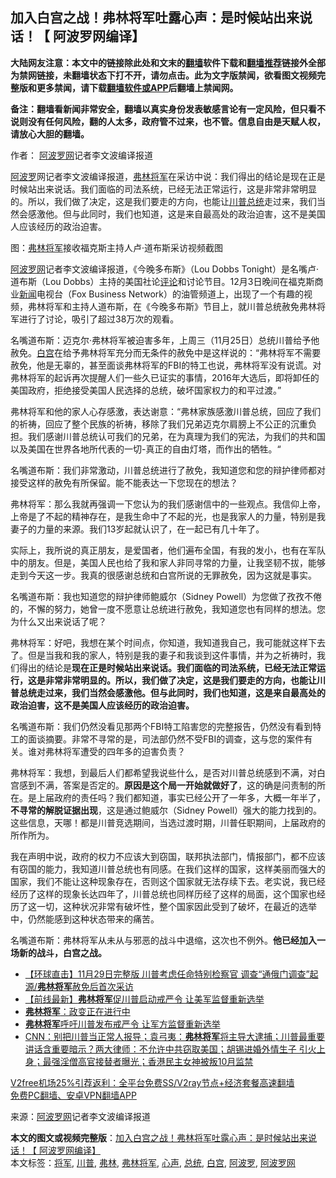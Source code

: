  <h2>加入白宫之战！弗林将军吐露心声：是时候站出来说话！【 阿波罗网编译】</h2> <p class="notice"><b>大陆网友注意：本文中的链接除此处和文末的<a href="https://github.com/bannedbook/fanqiang" >翻墙</a>软件下载和<a href="https://github.com/killgcd/justmysocks/blob/master/README.md">翻墙推荐</a>链接外全部为禁网链接，未翻墙状态下打不开，请勿点击。此为文字版禁闻，欲看图文视频完整版和更多禁闻，请下载<a href="https://github.com/bannedbook/fanqiang">翻墙软件或APP</a>后翻墙上禁闻网。</p><p>备注：翻墙看新闻非常安全，翻墙以真实身份发表敏感言论有一定风险，但只看不说则没有任何风险，翻的人太多，政府管不过来，也不管。信息自由是天赋人权，请放心大胆的翻墙。</b></p>  <div class="entry"> <p>作者： <span class='wp_keywordlink_affiliate'><a href="https://www.aboluowang.com/" title="阿波罗网" target="_blank">阿波罗网</a></span>记者李文波编译报道</p> <p id="summary"><a href="https://www.bannedbook.org/bnews/tag/%E9%98%BF%E6%B3%A2%E7%BD%97/" class="st_tag internal_tag" rel="tag" title="标签 阿波罗 下的日志">阿波罗</a>网记者李文波编译报道，<a href="https://www.bannedbook.org/bnews/tag/%e5%bc%97%e6%9e%97/" class="st_tag internal_tag" rel="tag" title="标签 弗林 下的日志">弗林</a><a href="https://www.bannedbook.org/bnews/tag/%e5%b0%86%e5%86%9b/" class="st_tag internal_tag" rel="tag" title="标签 将军 下的日志">将军</a>在采访中说：我们得出的结论是现在正是时候站出来说话。我们面临的司法系统，已经无法正常运行，这是非常非常明显的。所以，我们做了决定，这是我们要走的方向，也能让<a href="https://www.bannedbook.org/bnews/tag/%e5%b7%9d%e6%99%ae/" class="st_tag internal_tag" rel="tag" title="标签 川普 下的日志">川普</a><a href="https://www.bannedbook.org/bnews/tag/%e6%80%bb%e7%bb%9f/" class="st_tag internal_tag" rel="tag" title="标签 总统 下的日志">总统</a>走过来，我们当然会感激他。但与此同时，我们也知道，这是来自最高处的政治迫害，这不是美国人应该经历的政治迫害。</p> <p id="conimg">图：<a href="https://www.bannedbook.org/bnews/tag/%e5%bc%97%e6%9e%97%e5%b0%86%e5%86%9b/" class="st_tag internal_tag" rel="tag" title="标签 弗林将军 下的日志">弗林将军</a>接收福克斯主持人卢·道布斯采访视频截图</p> <p></p>  <p></p> <p><a href="https://www.bannedbook.org/bnews/tag/%e9%98%bf%e6%b3%a2%e7%bd%97%e7%bd%91/" class="st_tag internal_tag" rel="tag" title="标签 阿波罗网 下的日志">阿波罗网</a>记者李文波编译报道，《今晚多布斯》（Lou Dobbs Tonight）是名嘴卢·道布斯（Lou Dobbs）主持的美国社论<span class='wp_keywordlink_affiliate'><a href="https://www.bannedbook.org/bnews/comments/" title="新闻评论" target="_blank">评论</a></span>和讨论节目。12月3日晚间在福克斯商业<span class='wp_keywordlink_affiliate'><a href="https://www.bannedbook.org/" title="新闻">新闻</a></span>电视台（Fox Business Network）的油管频道上，出现了一个有趣的视频，弗林将军和主持人道布斯，在《今晚多布斯》节目上，就川普总统赦免弗林将军进行了讨论，吸引了超过38万次的观看。</p> <p>名嘴道布斯：迈克尔·弗林将军被迫害多年，上周三（11月25日）总统川普给予他赦免。<a href="https://www.bannedbook.org/bnews/tag/%e7%99%bd%e5%ae%ab/" class="st_tag internal_tag" rel="tag" title="标签 白宫 下的日志">白宫</a>在给予弗林将军充分而无条件的赦免中是这样说的：“弗林将军不需要赦免，他是无辜的，甚至面谈弗林将军的FBI的特工也说，弗林将军没有说谎。对弗林将军的起诉再次提醒人们一些久已证实的事情，2016年大选后，即将卸任的美国政府，拒绝接受美国人民选择的总统，破坏国家权力的和平过渡。”</p> <p>弗林将军和他的家人心存感激，表达谢意：“弗林家族感激川普总统，回应了我们的祈祷，回应了整个民族的祈祷，移除了我们兄弟迈克尔肩膀上不公正的沉重负担。我们感谢川普总统认可我们的兄弟，在为真理为我们的宪法，为我们的共和国以及美国在世界各地所代表的一切-真正的自由灯塔，而作出的牺牲。“</p>  <p>名嘴道布斯：我们非常激动，川普总统进行了赦免，我知道您和您的辩护律师都对接受这样的赦免有所保留。能不能表达一下您现在的想法？</p> <p>弗林将军：那么我就再强调一下您认为的我们感谢信中的一些观点。我信仰上帝，上帝是了不起的精神存在，是我生命中了不起的光，也是我家人的力量，特别是我妻子的力量的来源。我们13岁起就认识了，在一起已有几十年了。</p> <p>实际上，我所说的真正朋友，是爱国者，他们遍布全国，有我的发小，也有在军队中的朋友。但是，美国人民也给了我和家人非同寻常的力量，让我坚韧不拔，能够走到今天这一步。我真的很感谢总统和白宫所说的无罪赦免，因为这就是事实。</p> <p>名嘴道布斯：我也知道您的辩护律师鲍威尔（Sidney Powell）为您做了孜孜不倦的，不懈的努力，她曾一度不愿意让总统进行赦免，我知道您也有同样的想法。您为什么又出来说话了呢？</p>  <p>弗林将军：好吧，我想在某个时间点，你知道，我知道我自己，我可能就这样下去了。但是当我和我的家人，特别是我的妻子和我谈到这件事情，并为之祈祷时，我们得出的结论是<strong>现在正是时候站出来说话。我们面临的司法系统，已经无法正常运行，这是非常非常明显的。所以，我们做了决定，这是我们要走的方向，也能让川普总统走过来，我们当然会感激他。但与此同时，我们也知道，这是来自最高处的政治迫害，这不是美国人应该经历的政治迫害。</strong></p> <p>名嘴道布斯：我们仍然没看见那两个FBI特工陷害您的完整报告，仍然没有看到特工的面谈摘要。非常不寻常的是，司法部仍然不受FBI的调查，这与您的案件有关。谁对弗林将军遭受的四年多的迫害负责？</p> <p>弗林将军：我想，到最后人们都希望我说些什么，是否对川普总统感到不满，对白宫感到不满，答案是否定的。<strong>原因是这个局一开始就做好了</strong>，这的确是问责制的所在。是上届政府的责任吗？我们都知道，事实已经公开了一年多，大概一年半了，<strong>不寻常的解脱证据出现</strong>，这是通过鲍威尔（Sidney Powell）强大的能力找到的。这些信息，天哪！都是川普竞选期间，当选过渡时期，川普任职期间，上届政府的所作所为。</p> <p>我在声明中说，政府的权力不应该大到窃国，联邦执法部门，情报部门，都不应该有窃国的能力，我知道川普总统也有同感。在我们这样的国家，这样美丽而强大的国家，我们不能让这种现象存在，否则这个国家就无法存续下去。老实说，我已经经历了这样的现象长达四年了，川普总统也同样历经了这样的局面，这个国家也经历了这一切，这种状况非常有破坏性，整个国家因此受到了破坏，在最近的选举中，仍然能感到这种状态带来的痛苦。</p>  <p>名嘴道布斯：弗林将军从未从与邪恶的战斗中退缩，这次也不例外。<strong>他已经加入一场新的战斗，白宫之战。</strong></p> <ul class='op-related-articles' title='相关阅读'> <li><a href='https://www.bannedbook.org/bnews/bannedvideo/20201205/1442297.html' target='_blank'>【环球直击】11月29日完整版  川普考虑任命特别检察官 调查“通俄门调查”起源/<b>弗林将军</b>赦免后首次采访</a></li> <li><a href='https://www.bannedbook.org/bnews/bannedvideo/20201204/1442118.html' target='_blank'>【前线最新】<b>弗林将军</b>促川普启动戒严令 让美军监督重新选举</a></li> <li><a href='https://www.bannedbook.org/bnews/bannedvideo/20201204/1442029.html' target='_blank'><b>弗林将军</b>：政变正在进行中</a></li> <li><a href='https://www.bannedbook.org/bnews/comments/20201204/1441608.html' target='_blank'><b>弗林将军</b>呼吁川普发布戒严令 让军方监督重新选举</a></li> <li><a href='https://www.bannedbook.org/bnews/bannedvideo/20201203/1441489.html' target='_blank'>CNN：别把川普当正常人报导；袁弓夷：<b>弗林将军</b>将主导大逮捕；川普最重要讲话含重要暗示？两大律师：不允许中共窃取美国；胡锡进婚外情生子 引火上身；最强淫僧高官接替者曝光；香港民主女神被叛10月监禁</a></li> </ul> <p class="texttj"> <a href="https://github.com/bannedbook/fanqiang/wiki/V2ray%E6%9C%BA%E5%9C%BA" target="_blank">V2free机场25%引荐返利：全平台免费SS/V2ray节点+经济套餐高速翻墙</a><br/> <a href="https://github.com/bannedbook/fanqiang/wiki/%E7%A6%81%E9%97%BB%E7%BD%91%E5%AE%89%E5%8D%93%E7%BF%BB%E5%A2%99%E6%96%B0%E9%97%BBAPP" target="_blank">免费PC翻墙、安卓VPN翻墙APP</a></p><p> 来源：<a href="https://www.aboluowang.com/2020/1205/1530655.html" target="_blank">阿波罗网</a>记者李文波编译报道 </p><a name='sharetosocial'></a>       <div><b>本文的图文或视频完整版</b>：<a href='https://www.bannedbook.org/bnews/topimagenews/20201205/1442363.html'>加入白宫之战！弗林将军吐露心声：是时候站出来说话！【 阿波罗网编译】</a></div>  </div><!--END ENTRY--> <div class="postfooter"> <div>本文标签：<a href="https://www.bannedbook.org/bnews/tag/%e5%b0%86%e5%86%9b/" rel="tag">将军</a>, <a href="https://www.bannedbook.org/bnews/tag/%e5%b7%9d%e6%99%ae/" rel="tag">川普</a>, <a href="https://www.bannedbook.org/bnews/tag/%e5%bc%97%e6%9e%97/" rel="tag">弗林</a>, <a href="https://www.bannedbook.org/bnews/tag/%e5%bc%97%e6%9e%97%e5%b0%86%e5%86%9b/" rel="tag">弗林将军</a>, <a href="https://www.bannedbook.org/bnews/tag/%E5%BF%83%E5%A3%B0/" rel="tag">心声</a>, <a href="https://www.bannedbook.org/bnews/tag/%e6%80%bb%e7%bb%9f/" rel="tag">总统</a>, <a href="https://www.bannedbook.org/bnews/tag/%e7%99%bd%e5%ae%ab/" rel="tag">白宫</a>, <a href="https://www.bannedbook.org/bnews/tag/%E9%98%BF%E6%B3%A2%E7%BD%97/" rel="tag">阿波罗</a>, <a href="https://www.bannedbook.org/bnews/tag/%e9%98%bf%e6%b3%a2%e7%bd%97%e7%bd%91/" rel="tag">阿波罗网</a></div>  </div><!--END POSTFOOTER--> 